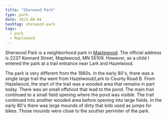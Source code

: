 ```yaml
---
title: "Sherwood Park"
type: park
date: 2023-08-04
hashtag: sherwood-park
tags:
  - park
  - Maplewood
---
```

Sherwood Park is a neighborhood park in [Maplewood](/maplewood/). The official address is 2237 Kennard Street, Maplewood, MN 55109. However, as a child I entered the park at a trail entrance near Lark and Hazelwood.

The park is very different from the 1980s. In the early 80's, there was a single large trail tha went from Hazelwood/Lark to County Road B. From Hazelwood, the start of the trail was a wooded area that remains in part today. There was an small offshoot that lead to the pond. The main trail continued to a small field opening where the pond was visible. The trail continued into another wooded area before opening into large fields. In the early 80's there was large mounds of dirty that kids used as jumps for bikes. Those mounds were close to the souther perimiter of the park.